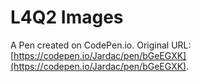 # L4Q2 Images

A Pen created on CodePen.io. Original URL: [https://codepen.io/Jardac/pen/bGeEGXK](https://codepen.io/Jardac/pen/bGeEGXK).


